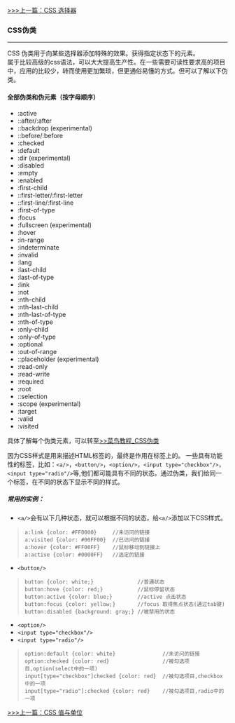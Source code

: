 [>>>上一篇：CSS 选择器](../../lib/CSS/CSS选择器.md)

### CSS伪类
---
CSS 伪类用于向某些选择器添加特殊的效果。获得指定状态下的元素。  
属于比较高级的css语法，可以大大提高生产性。在一些需要可读性要求高的项目中，应用的比较少，转而使用更加繁琐，但更通俗易懂的方式。但可以了解以下伪类。

#### 全部伪类和伪元素（按字母顺序）
- :active
- ::after/:after
- ::backdrop (experimental)
- ::before/:before
- :checked
- :default
- :dir (experimental)
- :disabled
- :empty
- :enabled
- :first-child
- ::first-letter/:first-letter
- ::first-line/:first-line
- :first-of-type
- :focus
- :fullscreen (experimental)
- :hover
- :in-range
- :indeterminate
- :invalid
- :lang
- :last-child
- :last-of-type
- :link
- :not
- :nth-child
- :nth-last-child
- :nth-last-of-type
- :nth-of-type
- :only-child
- :only-of-type
- :optional
- :out-of-range
- ::placeholder (experimental)
- :read-only
- :read-write
- :required
- :root
- ::selection
- :scope (experimental)
- :target
- :valid
- :visited

具体了解每个伪类元素，可以转至[>>菜鸟教程_CSS伪类](https://www.runoob.com/css/css-pseudo-classes.html)

因为CSS样式是用来描述HTML标签的，最终是作用在标签上的。
一些具有功能性的标签，比如：`<a/>`，`<button/>`，`<option/>`，`<input type="checkbox"/>`，`<input type="radio"/>`等,他们都可能具有不同的状态。通过伪类，我们给同一个标签，在不同的状态下显示不同的样式。
##### 常用的实例：
- `<a/>`会有以下几种状态，就可以根据不同的状态，给`<a/>`添加以下CSS样式。
>```
>a:link {color: #FF0000}     //未访问的链接
>a:visited {color: #00FF00}  //已访问的链接
>a:hover {color: #FF00FF}    //鼠标移动到链接上
>a:active {color: #0000FF}   //选定的链接
>```

- `<button/>`
>```
>button {color: white;}              //普通状态
>button:hove {color: red;}           //鼠标停留状态
>button:active {color: blue;}        //active 点击状态
>button:focus {color: yellow;}       //focus 取得焦点状态(通过tab键)
>button:disabled {background: gray;} //被禁用的状态
>```

- `<option/>`  
- `<input type="checkbox"/>`  
- `<input type="radio"/>`  
>```
>option:default {color: white}               //未访问的链接
>option:checked {color: red}                 //被勾选项目,option(select中的一项)
>input[type="checkbox"]checked {color: red}  //被勾选项目,checkbox中的一项
>input[type="radio"]:checked {color: red}    //被勾选项目,radio中的一项
>```

[>>>上一篇：CSS 值与单位](../../lib/CSS/CSS值与单位.md)
